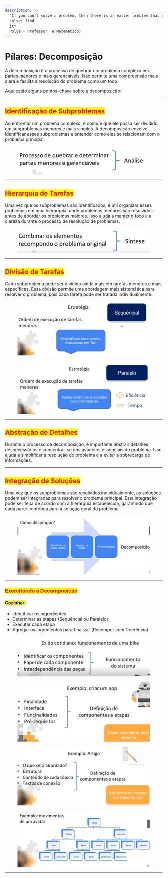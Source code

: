 ```yaml
---
description: >-
  "If you can't solve a problem, then there is an easier problem that you can
  solve: find
  it"                                                                    (George
  Polya - Professor  e Matemático)
---
```


# Pílares: Decomposição

A decomposição é o processo de quebrar um problema complexo em partes menores e mais gerenciáveis. Isso permite uma compreensão mais clara e facilita a resolução do problema como um todo.&#x20;

Aqui estão alguns pontos-chave sobre a decomposição:

***

## <mark style="color:red;">**Identificação de Subproblemas**</mark>

Ao enfrentar um problema complexo, é comum que ele possa ser dividido em subproblemas menores e mais simples. A decomposição envolve identificar esses subproblemas e entender como eles se relacionam com o problema principal.

<figure><img src="../.gitbook/assets/image (7) (1).png" alt=""><figcaption></figcaption></figure>

***

## <mark style="color:red;">**Hierarquia de Tarefas**</mark>

Uma vez que os subproblemas são identificados, é útil organizar esses problemas em uma hierarquia, onde problemas menores são resolvidos antes de abordar os problemas maiores. Isso ajuda a manter o foco e a clareza durante o processo de resolução de problemas.

<figure><img src="../.gitbook/assets/image (8) (1).png" alt=""><figcaption></figcaption></figure>

***

## <mark style="color:red;">**Divisão de Tarefas**</mark>

Cada subproblema pode ser dividido ainda mais em tarefas menores e mais específicas. Essa divisão permite uma abordagem mais sistemática para resolver o problema, pois cada tarefa pode ser tratada individualmente.

<figure><img src="../.gitbook/assets/image (10) (1).png" alt=""><figcaption></figcaption></figure>

<figure><img src="../.gitbook/assets/image (11) (1).png" alt=""><figcaption></figcaption></figure>

***

## <mark style="color:red;">**Abstração de Detalhes**</mark>

Durante o processo de decomposição, é importante abstrair detalhes desnecessários e concentrar-se nos aspectos essenciais do problema. Isso ajuda a simplificar a resolução do problema e a evitar a sobrecarga de informações.

***

## <mark style="color:red;">**Integração de Soluções**</mark>

Uma vez que os subproblemas são resolvidos individualmente, as soluções podem ser integradas para resolver o problema principal. Esta integração pode ser feita de acordo com a hierarquia estabelecida, garantindo que cada parte contribua para a solução geral do problema.

<figure><img src="../.gitbook/assets/image (12) (1).png" alt=""><figcaption></figcaption></figure>

***

### <mark style="color:red;">Exercitando a Decomposição</mark>

#### <mark style="color:blue;">Cozinhar:</mark>

* Identificar os ingredientes
* Determinar as etapas (Sequêncial ou Paralelo)
* Executar cada etapa
* Agregar os ingredientes para finalizar (Recompor com Coerência)

<figure><img src="../.gitbook/assets/image (13) (1).png" alt=""><figcaption></figcaption></figure>

<figure><img src="../.gitbook/assets/image (14) (1).png" alt=""><figcaption></figcaption></figure>

<figure><img src="../.gitbook/assets/image (15) (1).png" alt=""><figcaption></figcaption></figure>

<figure><img src="../.gitbook/assets/image (16) (1).png" alt=""><figcaption></figcaption></figure>

***
